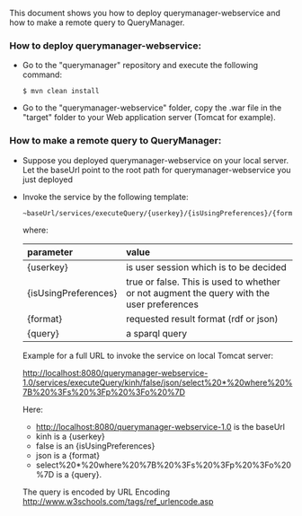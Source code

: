 This document shows you how to deploy querymanager-webservice and how to make a remote query to QueryManager.

### How to deploy querymanager-webservice:

- Go to the "querymanager" repository and execute the following command:
  ```
  $ mvn clean install
  ```

- Go to the "querymanager-webservice" folder, copy the .war file in the "target" folder to your Web application server (Tomcat for example).
  

### How to make a remote query to QueryManager:

- Suppose you deployed querymanager-webservice on your local server. Let the baseUrl point to the root path for querymanager-webservice you just deployed

- Invoke the service by the following template:

  ```
  ~baseUrl/services/executeQuery/{userkey}/{isUsingPreferences}/{format}/{query}
  ```
  
  where:
  
  |parameter|value|
  |:---------|:-----|
  |{userkey}|is user session which is to be decided|
  |{isUsingPreferences}|true or false. This is used to whether or not augment the query with the user preferences|
  |{format}|requested result format (rdf or json)|
  |{query}|a sparql query|
  
  Example for a full URL to invoke the service on local Tomcat server:
  
  [http://localhost:8080/querymanager-webservice-1.0/services/executeQuery/kinh/false/json/select%20*%20where%20%7B%20%3Fs%20%3Fp%20%3Fo%20%7D](http://localhost:8080/querymanager-webservice-1.0/services/executeQuery/kinh/false/json/select%20*%20where%20%7B%20%3Fs%20%3Fp%20%3Fo%20%7D)
  
  Here:
  - [http://localhost:8080/querymanager-webservice-1.0](http://localhost:8080/querymanager-webservice-1.0) is the baseUrl
  - kinh is a {userkey}
  - false is an {isUsingPreferences}
  - json is a {format}
  - select%20*%20where%20%7B%20%3Fs%20%3Fp%20%3Fo%20%7D is a {query}. 
  
  The query is encoded by URL Encoding 
  http://www.w3schools.com/tags/ref_urlencode.asp
